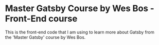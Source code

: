 # Master Gatsby Course by Wes Bos - Front-End course

This is the front-end code that I am using to learn more about Gatsby from the 'Master Gatsby' course by Wes Bos.
